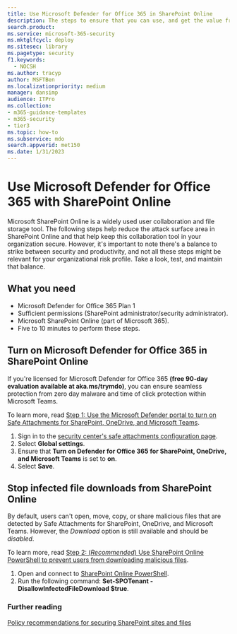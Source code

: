 ```yaml
---
title: Use Microsoft Defender for Office 365 in SharePoint Online
description: The steps to ensure that you can use, and get the value from, Microsoft Defender for Office 365 in SharePoint Online and OneDrive.
search.product:
ms.service: microsoft-365-security
ms.mktglfcycl: deploy
ms.sitesec: library
ms.pagetype: security
f1.keywords: 
  - NOCSH
ms.author: tracyp
author: MSFTBen
ms.localizationpriority: medium
manager: dansimp
audience: ITPro
ms.collection: 
- m365-guidance-templates
- m365-security
- tier3
ms.topic: how-to
ms.subservice: mdo
search.appverid: met150
ms.date: 1/31/2023
---
```


# Use Microsoft Defender for Office 365 with SharePoint Online

Microsoft SharePoint Online is a widely used user collaboration and file storage tool. The following steps help reduce the attack surface area in SharePoint Online and that help keep this collaboration tool in your organization secure. However, it's important to note there's a balance to strike between security and productivity, and not all these steps might be relevant for your organizational risk profile. Take a look, test, and maintain that balance.

## What you need

- Microsoft Defender for Office 365 Plan 1
- Sufficient permissions (SharePoint administrator/security administrator).
- Microsoft SharePoint Online (part of Microsoft 365).
- Five to 10 minutes to perform these steps.

## Turn on Microsoft Defender for Office 365 in SharePoint Online

If you're licensed for Microsoft Defender for Office 365 **(free 90-day evaluation available at aka.ms/trymdo)**, you can ensure seamless protection from zero day malware and time of click protection within Microsoft Teams.

To learn more, read [Step 1: Use the Microsoft Defender portal to turn on Safe Attachments for SharePoint, OneDrive, and Microsoft Teams](../safe-attachments-for-spo-odfb-teams-configure.md#step-1-use-the-microsoft-defender-portal-to-turn-on-safe-attachments-for-sharepoint-onedrive-and-microsoft-teams).

1. Sign in to the [security center's safe attachments configuration page](https://security.microsoft.com/safeattachmentv2).
1. Select **Global settings**.
1. Ensure that **Turn on Defender for Office 365 for SharePoint, OneDrive, and Microsoft Teams** is set to **on**.
1. Select **Save**.

## Stop infected file downloads from SharePoint Online

By default, users can't open, move, copy, or share malicious files that are detected by Safe Attachments for SharePoint, OneDrive, and Microsoft Teams. However, the *Download* option is still available and should be *disabled*.

To learn more, read [Step 2: (*Recommended*) Use SharePoint Online PowerShell to prevent users from downloading malicious files](../safe-attachments-for-spo-odfb-teams-configure.md#step-2-recommended-use-sharepoint-online-powershell-to-prevent-users-from-downloading-malicious-files).

1. Open and connect to [SharePoint Online PowerShell](/powershell/sharepoint/sharepoint-online/connect-sharepoint-online).
1. Run the following command: **Set-SPOTenant -DisallowInfectedFileDownload $true**.

### Further reading

[Policy recommendations for securing SharePoint sites and files](../zero-trust-identity-device-access-policies-sharepoint.md)
